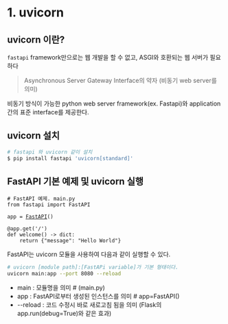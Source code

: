 # 1. uvicorn

## uvicorn 이란?

`fastapi` framework만으로는 웹 개발을 할 수 없고, ASGI와 호환되는 웹 서버가 필요하다

> Asynchronous Server Gateway Interface의 약자 (비동기 web server를 의미)

비동기 방식이 가능한 python web server framework(ex. Fastapi)와 application 간의 표준 interface를 제공한다.&#x20;

## uvicorn 설치

```sh
# fastapi 와 uvicorn 같이 설치
$ pip install fastapi 'uvicorn[standard]'
```

## FastAPI 기본 예제 및 uvicorn 실행

<pre class="language-python"><code class="lang-python"># FastAPI 예제. main.py
from fastapi import FastAPI

app = <a data-footnote-ref href="#user-content-fn-1">FastAPI</a>()

@app.get('/')
def welcome() -> dict:
    return {"message": "Hello World"}
</code></pre>

FastAPI는 uvicorn 모듈을 사용하여 다음과 같이 실행할 수 있다.

```sh
# uvicorn [module path]:[FastAPi variable]가 기본 형태이다.
uvicorn main:app --port 8080 --reload
```

* main : 모듈명을 의미 # (main.py)
* app : FastAPI로부터 생성된 인스턴스를 의미 # app=FastAPI()
* \--reload : 코드 수정시 바로 새로고침 됨을 의미 (Flask의 app.run(debug=True)와 같은 효과)

[^1]: 
